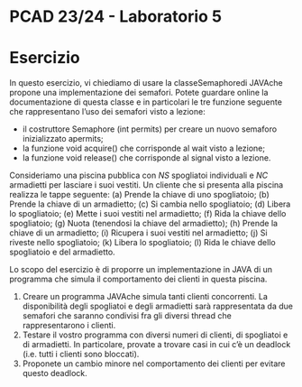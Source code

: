 # PCAD 23/24 - Laboratorio 5

# Esercizio

In questo esercizio, vi chiediamo di usare la classeSemaphoredi JAVAche propone una implementazione dei semafori. Potete
guardare online la documentazione di questa classe e in particolari le tre funzione seguente che rappresentano l’uso dei semafori
visto a lezione:

- il costruttore Semaphore (int permits) per creare un nuovo semaforo inizializzato apermits;
- la funzione void acquire() che corrisponde al wait visto a lezione;
- la funzione void release() che corrisponde al signal visto a lezione.

Consideriamo una piscina pubblica con _NS_ spogliatoi individuali e _NC_ armadietti per lasciare i suoi vestiti. Un cliente che si presenta alla piscina realizza le tappe seguente:
(a) Prende la chiave di uno spogliatoio;
(b) Prende la chiave di un armadietto;
(c) Si cambia nello spogliatoio;
(d) Libera lo spogliatoio;
(e) Mette i suoi vestiti nel armadietto;
(f) Rida la chiave dello spogliatoio;
(g) Nuota (tenendosi la chiave del armadietto);
(h) Prende la chiave di un armadietto;
(i) Ricupera i suoi vestiti nel armadietto;
(j) Si riveste nello spogliatoio;
(k) Libera lo spogliatoio;
(l) Rida le chiave dello spogliatoio e del armadietto.

Lo scopo del esercizio è di proporre un implementazione in JAVA di un programma che simula il comportamento dei clienti in questa piscina.
1. Creare un programma JAVAche simula tanti clienti concorrenti. La disponibilità degli spogliatoi e degli armadietti sarà rappresentata da due semafori che saranno condivisi fra gli diversi thread che rappresentarono i clienti.
2. Testare il vostro programma con diversi numeri di clienti, di spogliatoi e di armadietti. In particolare, provate a trovare casi in cui c’è un deadlock (i.e. tutti i clienti sono bloccati).
3. Proponete un cambio minore nel comportamento dei clienti per evitare questo deadlock.
